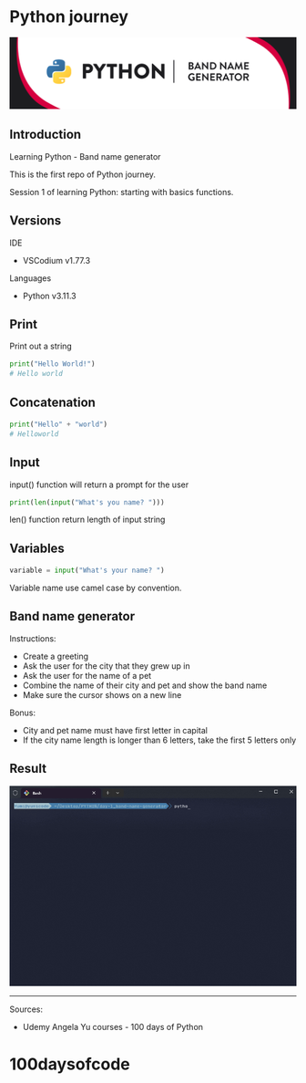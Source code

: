 # Python journey

![banner](./__docs__/media/banner.png)

## Introduction

Learning Python - Band name generator

This is the first repo of Python journey.

Session 1 of learning Python: starting with basics functions.

## Versions

IDE
- VSCodium v1.77.3

Languages
- Python v3.11.3

## Print

Print out a string

```py
print("Hello World!") 
# Hello world
```

## Concatenation

```py
print("Hello" + "world")
# Helloworld
```

## Input

input() function will return a prompt for the user

```py
print(len(input("What's you name? ")))
```

len() function return length of input string

## Variables

```py
variable = input("What's your name? ")
```

Variable name use camel case by convention.

## Band name generator

Instructions:

- Create a greeting
- Ask the user for the city that they grew up in
- Ask the user for the name of a pet
- Combine the name of their city and pet and show the band name
- Make sure the cursor shows on a new line

Bonus:

- City and pet name must have first letter in capital
- If the city name length is longer than 6 letters, take the first 5 letters only

## Result

![gif band name](./__docs__/media/bandname.gif)

---

Sources:

- Udemy Angela Yu courses - 100 days of Python

# 100daysofcode
